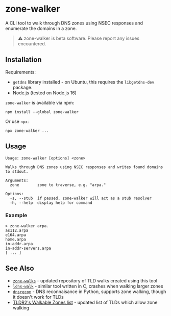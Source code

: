 # zone-walker

A CLI tool to walk through DNS zones using NSEC responses and enumerate the domains in a zone.

> ⚠️ zone-walker is beta software. Please report any issues encountered.

## Installation

Requirements:

* `getdns` library installed - on Ubuntu, this requires the `libgetdns-dev` package.
* Node.js (tested on Node.js 16)

`zone-walker` is available via npm:

```
npm install --global zone-walker
```

Or use `npx`:

```
npx zone-walker ...
```

## Usage

```
Usage: zone-walker [options] <zone>

Walks through DNS zones using NSEC responses and writes found domains to stdout.

Arguments:
  zone        zone to traverse, e.g. "arpa."

Options:
  -s, --stub  if passed, zone-walker will act as a stub resolver
  -h, --help  display help for command
```

### Example

```
> zone-walker arpa.
as112.arpa
e164.arpa
home.arpa
in-addr.arpa
in-addr-servers.arpa
[ ... ]
```

## See Also

* [`zone-walks`](https://github.com/flotwig/zone-walks/) - updated repository of TLD walks created using this tool
* [`ldns-walk`](https://github.com/NLnetLabs/ldns/blob/develop/examples/ldns-walk.c) - similar tool written in C, crashes when walking larger zones
* [`dnsrecon`](https://github.com/darkoperator/dnsrecon) - DNS reconnaisance in Python, supports zone walking, though it doesn't work for TLDs
* [TLDR2's Walkable Zones list](https://github.com/monoidic/TLDR2/blob/master/walkable_zones.md) - updated list of TLDs which allow zone walking
